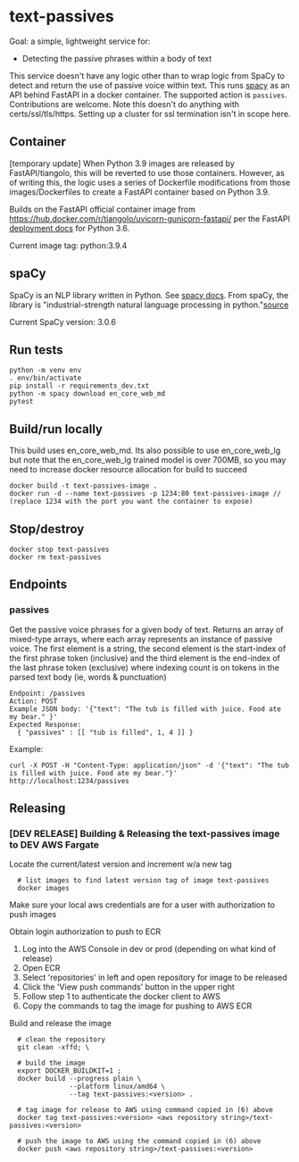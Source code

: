 # text-passives
Goal: a simple, lightweight service for:
- Detecting the passive phrases within a body of text

This service doesn't have any logic other than to wrap logic from SpaCy to detect and return the use of passive voice within text. This runs [spacy](https://github.com/explosion/spaCy) as an API behind FastAPI in a docker container. The supported action is `passives`. Contributions are welcome. Note this doesn't do anything with certs/ssl/tls/https. Setting up a cluster for ssl termination isn't in scope here.

## Container
[temporary update]
When Python 3.9 images are released by FastAPI/tiangolo, this will be reverted to use those containers. However, as of writing this, the logic uses a series of Dockerfile modifications from those images/Dockerfiles to create a FastAPI container based on Python 3.9.

Builds on the FastAPI official container image from https://hub.docker.com/r/tiangolo/uvicorn-gunicorn-fastapi/ per the FastAPI [deployment docs](https://fastapi.tiangolo.com/deployment/docker) for Python 3.6.

Current image tag: python:3.9.4

## spaCy
SpaCy is an NLP library written in Python. See [spacy docs](https://spacy.io/usage/spacy-101). From spaCy, the library is "industrial-strength natural language processing in python."[source](https://github.com/explosion/spaCy)

Current SpaCy version: 3.0.6

## Run tests

    python -m venv env
    . env/bin/activate
    pip install -r requirements_dev.txt
    python -m spacy download en_core_web_md
    pytest


## Build/run locally
This build uses en_core_web_md. Its also possible to use en_core_web_lg but
note that the en_core_web_lg trained model is over 700MB, so you may need to
increase docker resource allocation for build to succeed

    docker build -t text-passives-image .
    docker run -d --name text-passives -p 1234:80 text-passives-image // (replace 1234 with the port you want the container to expose)


## Stop/destroy

    docker stop text-passives
    docker rm text-passives


## Endpoints
### passives
Get the passive voice phrases for a given body of text. Returns an array of mixed-type arrays, where each array represents an instance of passive voice. The first element is a string, the second element is the start-index of the first phrase token (inclusive) and the third element is the end-index of the last phrase token (exclusive) where indexing count is on tokens in the parsed text body (ie, words & punctuation)

    Endpoint: /passives
    Action: POST
    Example JSON body: '{"text": "The tub is filled with juice. Food ate my bear." }'
    Expected Response:
      { "passives" : [[ "tub is filled", 1, 4 ]] }

Example:

    curl -X POST -H "Content-Type: application/json" -d '{"text": "The tub is filled with juice. Food ate my bear."}' http://localhost:1234/passives

## Releasing
### \[DEV RELEASE\] Building & Releasing the text-passives image to DEV AWS Fargate
Locate the current/latest version and increment w/a new tag

      # list images to find latest version tag of image text-passives
      docker images

Make sure your local aws credentials are for a user with authorization to push images

Obtain login authorization to push to ECR

  1) Log into the AWS Console in dev or prod (depending on what kind of release)
  2) Open ECR
  3) Select 'repositories' in left and open repository for image to be released
  4) Click the 'View push commands' button in the upper right
  5) Follow step 1 to authenticate the docker client to AWS
  6) Copy the commands to tag the image for pushing to AWS ECR

Build and release the image

      # clean the repository
      git clean -xffd; \

      # build the image
      export DOCKER_BUILDKIT=1 ;
      docker build --progress plain \
                   --platform linux/amd64 \
                   --tag text-passives:<version> .

      # tag image for release to AWS using command copied in (6) above
      docker tag text-passives:<version> <aws repository string>/text-passives:<version>

      # push the image to AWS using the command copied in (6) above
      docker push <aws repository string>/text-passives:<version>

